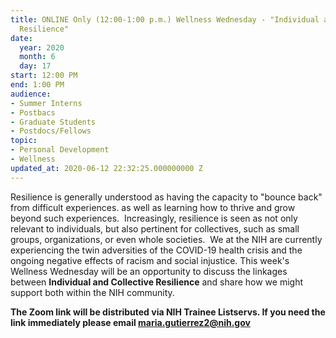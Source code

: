 ```yaml
---
title: ONLINE Only (12:00-1:00 p.m.) Wellness Wednesday - "Individual and Collective
  Resilience"
date:
  year: 2020
  month: 6
  day: 17
start: 12:00 PM
end: 1:00 PM
audience:
- Summer Interns
- Postbacs
- Graduate Students
- Postdocs/Fellows
topic:
- Personal Development
- Wellness
updated_at: 2020-06-12 22:32:25.000000000 Z
---
```

Resilience is generally understood as having the capacity to \"bounce
back\" from difficult experiences. as well as learning how to thrive and
grow beyond such experiences.  Increasingly, resilience is seen as not
only relevant to individuals, but also pertinent for collectives, such
as small groups, organizations, or even whole societies.  We at the NIH
are currently experiencing the twin adversities of the COVID-19 health
crisis and the ongoing negative effects of racism and social injustice.
This week\'s Wellness Wednesday will be an opportunity to discuss the
linkages between **Individual and Collective Resilience** and share how
we might support both within the NIH community.

**The Zoom link will be distributed via NIH Trainee Listservs. If you
need the link immediately please email maria.gutierrez2@nih.gov**
